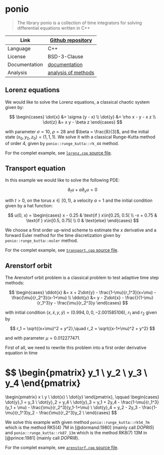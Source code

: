 # ponio

> The library ponio is a collection of time integrators for solving differential equations written in C++

| Link          | [Github repository](https://github.com/hpc-maths/ponio)   |
|---------------|-----------------------------------------------------------|
| Language      | C++                                                       |
| License       | BSD-3-Clause                                              |
| Documentation | [documentation](https://ponio.readthedocs.io/en/latest/)  |
| Analysis      | [analysis of methods](https://hpc-maths.github.io/ponio/) |

## Lorenz equations

We would like to solve the Lorenz equations, a classical chaotic system given by:

$$
  \begin{cases}
    \dot{x} &= \sigma (y - x) \\
    \dot{y} &= \rho x - y - x z \\
    \dot{z} &= x y - \beta z
  \end{cases}
$$

with parameter $\sigma=10$, $\rho = 28$ and $\beta = \frac{8}{3}$, and the initial state $(x_0, y_0, z_0) = (1,1,1)$. We solve it with a classical Runge-Kutta method of order 4, given by `ponio::runge_kutta::rk_44` method.

For the complet example, see [`lorenz.cpp` source file](lorenz.cpp).

## Transport equation

In this example we would like to solve the following PDE:

$$
  \partial_t u + a \partial_x u = 0
$$

with $t>0$, on the torus $x\in[0, 1)$, a velocity $a=1$ and the initial condition given by a hat function:

$$
  u(0, x) = \begin{cases}
      x - 0.25  & \text{if } x\in[0.25, 0.5[ \\
      -x + 0.75 & \text{if } x\in[0.5, 0.75[ \\
      0         & \text{else}
  \end{cases}
$$

We choose a first order up-wind scheme to estimate the $x$ derivative and a forward Euler method for the time discretization given by `ponio::runge_kutta::euler` method.

For the complet example, see [`transport.cpp` source file](transport.cpp).

## Arenstorf orbit

The Arenstorf orbit problem is a classical problem to test adaptive time step methods:

$$
  \begin{cases}
    \ddot{x} &= x + 2\dot{y} - \frac{1-\mu}{r_1^3}(x+\mu) - \frac{\mu}{r_2^3}(x-1+\mu) \\
    \ddot{y} &= y - 2\dot{x} - \frac{}{1-\mu}{r_1^3}y - \frac{\mu}{r_2^3}y
  \end{cases}
$$

with initial condition $(x,\dot{x},y,\dot{y})=(0.994, 0, 0, -2.001585106)$, $r_1$ and $r_2$ given by

$$
  r_1 = \sqrt{(x+\mu)^2 + y^2},\quad r_2 = \sqrt{(x-1+\mu)^2 + y^2}
$$

and with parameter $\mu = 0.012277471$.

First of all, we need to rewrite this problem into a first order derivative equation in time

$$
  \begin{pmatrix}
    y_1 \\
    y_2 \\
    y_3 \\
    y_4
  \end{pmatrix}
  =
  \begin{pmatrix}
    x \\
    y \\
    \dot{x} \\
    \dot{y}
  \end{pmatrix},
  \qquad
  \begin{cases}
    \dot{y}_1 = y_3 \\
    \dot{y}_2 = y_4 \\
    \dot{y}_3 = y_1 + 2y_4 - \frac{1-\mu}{r_1^3}(y_1 + \mu) - \frac{\mu}{r_2^3}(y_1-1+\mu) \\
    \dot{y}_4 = y_2 - 2y_3 - \frac{1-\mu}{r_1^3}y_2 - \frac{\mu}{r_2^3}y_2 \\
  \end{cases}
$$

We solve this example with given method `ponio::runge_kutta::rk54_7m` which is the method RK5(4) 7M in [@dormand:1980] (mainly call *DOPRI5*) and `ponio::runge_kutta::rk87_13m` which is the method RK8(7) 13M in [@prince:1981] (mainly call *DOPRI8*).

For the complet example, see [`arenstorf.cpp` source file](arenstorf.cpp).
